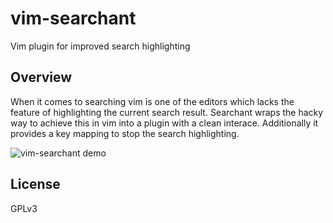 # vim-searchant
Vim plugin for improved search highlighting

## Overview
When it comes to searching vim is one of the editors which lacks the feature
of highlighting the current search result. Searchant wraps the hacky way to
achieve this in vim into a plugin with a clean interace. Additionally it
provides a key mapping to stop the search highlighting.

![vim-searchant demo](https://misc.timakro.de/vim-searchant.png)

## License
GPLv3
